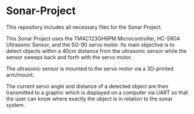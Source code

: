 # Sonar-Project
This repository includes all necessary files for the Sonar Project.

This Sonar Project uses the TM4C123GH6PM Microcontroller, HC-SR04 Ultrasonic Sensor,
and the SG-90 servo motor. Its main objective is to detect objects within a 40cm distance
from the ultrasonic sensor while the sensor sweeps back and forth with the servo motor.

The ultrasonic sensor is mounted to the servo motor via a 3D-printed arm/mount.

The current servo angle and distance of a detected object are then transmitted to
a graphic which is displayed on a computer via UART so that the user can know 
where exactly the object is in relation to the sonar system.

